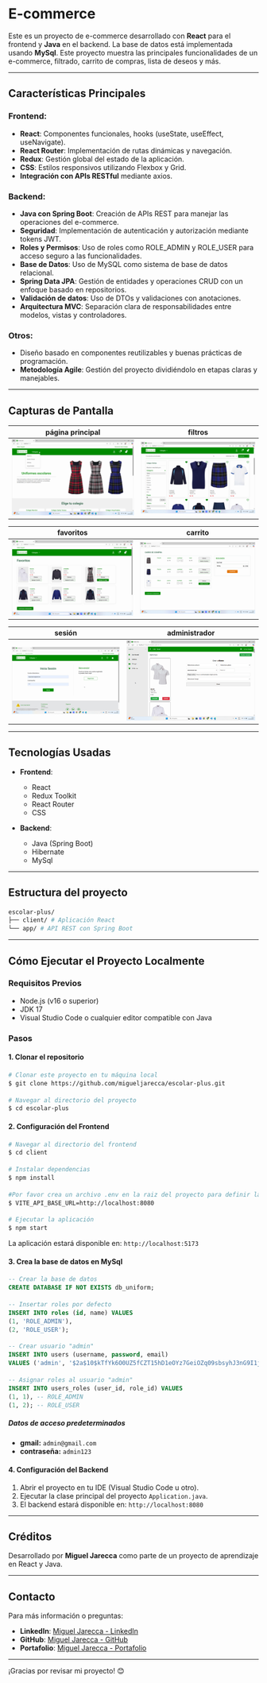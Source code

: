 # E-commerce

Este es un proyecto de e-commerce desarrollado con **React** para el frontend y **Java** en el backend. La base de datos está implementada usando **MySql**. Este proyecto muestra las principales funcionalidades de un e-commerce, filtrado, carrito de compras, lista de deseos y más.

---

## Características Principales

### Frontend:
- **React**: Componentes funcionales, hooks (useState, useEffect, useNavigate).
- **React Router**: Implementación de rutas dinámicas y navegación.
- **Redux**: Gestión global del estado de la aplicación.
- **CSS**: Estilos responsivos utilizando Flexbox y Grid.
- **Integración con APIs RESTful** mediante axios.

### Backend:
- **Java con Spring Boot**: Creación de APIs REST para manejar las operaciones del e-commerce.
- **Seguridad**: Implementación de autenticación y autorización mediante tokens JWT.
- **Roles y Permisos**: Uso de roles como ROLE_ADMIN y ROLE_USER para acceso seguro a las funcionalidades.
- **Base de Datos**: Uso de MySQL como sistema de base de datos relacional.
- **Spring Data JPA**: Gestión de entidades y operaciones CRUD con un enfoque basado en repositorios.
- **Validación de datos**: Uso de DTOs y validaciones con anotaciones.
- **Arquitectura MVC**: Separación clara de responsabilidades entre modelos, vistas y controladores.

### Otros:
- Diseño basado en componentes reutilizables y buenas prácticas de programación.
- **Metodología Agile**: Gestión del proyecto dividiéndolo en etapas claras y manejables.

---

## Capturas de Pantalla

| página principal | filtros |
| ---------------- | ------- |
| <img src="./screenshot/pagina-principal.webp" style="width: 100%;" alt="página principal" /> | <img src="./screenshot/filtros.webp" style="width: 100%;" alt="filtros" /> |

| favoritos | carrito |
| --------- | ------- |
| <img src="./screenshot/favoritos.webp" style="width: 100%;" alt="favoritos" /> | <img src="./screenshot/carrito.webp" style="width: 100%;" alt="carrito" /> |

| sesión | administrador |
| ------ | ------------- |
| <img src="./screenshot/sesion.webp" style="width: 100%;" alt="sesión" /> | <img src="./screenshot/administrador.webp" style="width: 100%;" alt="administrador" /> |

---

## Tecnologías Usadas

- **Frontend**:
  - React
  - Redux Toolkit
  - React Router
  - CSS

- **Backend**:
  - Java (Spring Boot)
  - Hibernate
  - MySql

---

## Estructura del proyecto

```bash
escolar-plus/
├── client/ # Aplicación React
└── app/ # API REST con Spring Boot
```

---

## Cómo Ejecutar el Proyecto Localmente

### Requisitos Previos

- Node.js (v16 o superior)
- JDK 17
- Visual Studio Code o cualquier editor compatible con Java

### Pasos

#### 1. Clonar el repositorio

```bash
# Clonar este proyecto en tu máquina local
$ git clone https://github.com/migueljarecca/escolar-plus.git

# Navegar al directorio del proyecto
$ cd escolar-plus
```

#### 2. Configuración del Frontend

```bash
# Navegar al directorio del frontend
$ cd client

# Instalar dependencias
$ npm install

#Por favor crea un archivo .env en la raiz del proyecto para definir las variables de entorno
$ VITE_API_BASE_URL=http://localhost:8080 

# Ejecutar la aplicación
$ npm start
```

La aplicación estará disponible en: `http://localhost:5173`

#### 3. Crea la base de datos en MySql

```sql
-- Crear la base de datos 
CREATE DATABASE IF NOT EXISTS db_uniform;

-- Insertar roles por defecto
INSERT INTO roles (id, name) VALUES
(1, 'ROLE_ADMIN'),
(2, 'ROLE_USER');

-- Crear usuario "admin"
INSERT INTO users (username, password, email)
VALUES ('admin', '$2a$10$kTfYk6O0UZ5fCZT15hD1eOYz7GeiOZq09sbsyhJ3nG9I1jFY0UZIa', 'admin@gmail.com');

-- Asignar roles al usuario "admin"
INSERT INTO users_roles (user_id, role_id) VALUES
(1, 1), -- ROLE_ADMIN
(1, 2); -- ROLE_USER
```

##### Datos de acceso predeterminados 
- **gmail:** `admin@gmail.com`
- **contraseña:** `admin123`

#### 4. Configuración del Backend

1. Abrir el proyecto en tu IDE (Visual Studio Code u otro).
2. Ejecutar la clase principal del proyecto `Application.java`.
3. El backend estará disponible en: `http://localhost:8080`

---

## Créditos

Desarrollado por **Miguel Jarecca** como parte de un proyecto de aprendizaje en React y Java.

---

## Contacto

Para más información o preguntas:
- **LinkedIn**: [Miguel Jarecca - LinkedIn](https://www.linkedin.com/in/migueljarecca/)
- **GitHub**: [Miguel Jarecca - GitHub](https://github.com/migueljarecca)
- **Portafolio**: [Miguel Jarecca - Portafolio](https://migueljarecca.github.io/portafolio-miguel/)

---

¡Gracias por revisar mi proyecto! 😊
